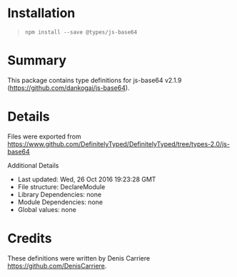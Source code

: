 # Installation
> `npm install --save @types/js-base64`

# Summary
This package contains type definitions for js-base64 v2.1.9 (https://github.com/dankogai/js-base64).

# Details
Files were exported from https://www.github.com/DefinitelyTyped/DefinitelyTyped/tree/types-2.0/js-base64

Additional Details
 * Last updated: Wed, 26 Oct 2016 19:23:28 GMT
 * File structure: DeclareModule
 * Library Dependencies: none
 * Module Dependencies: none
 * Global values: none

# Credits
These definitions were written by Denis Carriere <https://github.com/DenisCarriere>.
